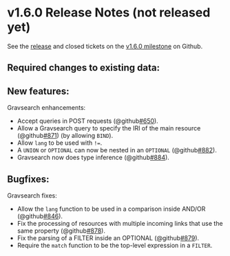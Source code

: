 v1.6.0 Release Notes (not released yet)
=======================================

See the
[release](https://github.com/dhlab-basel/Knora/releases/tag/v1.6.0) and closed tickets on the
[v1.6.0 milestone](https://github.com/dhlab-basel/Knora/milestone/10) on Github.

Required changes to existing data:
----------------------------------

New features:
-------------

Gravsearch enhancements:

- Accept queries in POST requests (@github[#650](#650)).
- Allow a Gravsearch query to specify the IRI of the main resource (@github[#871](#871)) (by allowing `BIND`).
- Allow `lang` to be used with `!=`.
- A `UNION` or `OPTIONAL` can now be nested in an `OPTIONAL` (@github[#882](#882)).
- Gravsearch now does type inference (@github[#884](#884)).

Bugfixes:
---------

Gravsearch fixes:

- Allow the `lang` function to be used in a comparison inside AND/OR (@github[#846](#846)).
- Fix the processing of resources with multiple incoming links that use the same property (@github[#878](#878)).
- Fix the parsing of a FILTER inside an OPTIONAL (@github[#879](#879)).
- Require the `match` function to be the top-level expression in a `FILTER`.
